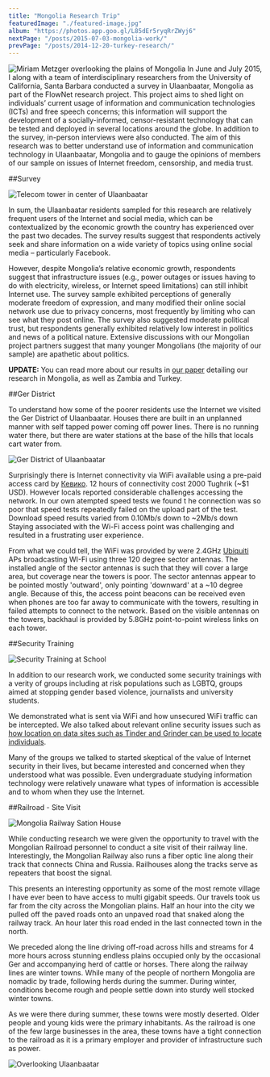 ```yaml
---
title: "Mongolia Research Trip"
featuredImage: "./featured-image.jpg"
album: "https://photos.app.goo.gl/L85dEr5ryqRrZWyj6"
nextPage: "/posts/2015-07-03-mongolia-work/"
prevPage: "/posts/2014-12-20-turkey-research/"
---
```



![Miriam Metzger overlooking the plains of Mongolia](travel.jpg)
In June and July 2015, I along with a team of interdisciplinary researchers from the University of California, Santa Barbara conducted a survey in Ulaanbaatar, Mongolia as part of the FlowNet research project. This project aims to shed light on individuals’ current usage of information and communication technologies (ICTs) and free speech concerns; this information will support the development of a socially-informed, censor-resistant technology that can be tested and deployed in several locations around the globe. In addition to the survey, in-person interviews were also conducted. The aim of this research was to better understand use of information and communication technology in Ulaanbaatar, Mongolia and to gauge the opinions of members of our sample on issues of Internet freedom, censorship, and media trust. 

##Survey

<div class="img-left"><img src="telecom.jpg" alt="Telecom tower in center of Ulaanbaatar"></div>


In sum, the Ulaanbaatar residents sampled for this research are relatively frequent users of the Internet and social media, which can be contextualized by the economic growth the country has experienced over the past two decades. The survey results suggest that respondents actively seek and share information on a wide variety of topics using online social media – particularly Facebook.

However, despite Mongolia’s relative economic growth, respondents suggest that infrastructure issues (e.g., power outages or issues having to do with electricity, wireless, or Internet speed limitations) can still inhibit Internet use. The survey sample exhibited perceptions of generally moderate freedom of expression, and many modified their online social network use due to privacy concerns, most frequently by limiting who can see what they post online. The survey also suggested moderate political trust, but respondents generally exhibited relatively low interest in politics and news of a political nature. Extensive discussions with our Mongolian project partners suggest that many younger Mongolians (the majority of our sample) are apathetic about politics.

**UPDATE:**
You can read more about our results in [our paper](/papers/Nekrasov_2018_11_JISA.pdf) detailing our research in Mongolia, as well as Zambia and Turkey.


##Ger District

To understand how some of the poorer residents use the Internet we visited the Ger District of Ulaanbaatar. Houses there are built in an unplanned manner with self tapped power coming off power lines. There is no running water there, but there are water stations at the base of the hills that locals cart water from.

![Ger District of Ulaanbaatar](ger-district.jpg)

Surprisingly there is Internet connectivity via WiFi available using a pre-paid access card by [Кевико](http://kewiko.mn/). 12 hours of connectivity cost 2000 Tughrik (~$1 USD). However locals reported considerable challenges accessing the network. In our own atempted speed tests we found t he connection was so poor that speed tests repeatedly failed on the upload part of the test. Download speed results varied from 0.10Mb/s down to ~2Mb/s down Staying associated with the Wi-Fi access point was challenging and resulted in a frustrating user experience.

From what we could tell, the WiFi was provided by were 2.4GHz [Ubiquiti](https://www.ubnt.com/) APs broadcasting WI-Fi using three 120 degree sector antennas. The installed angle of the sector antennas is such that they will cover a large area, but coverage near the towers is poor. The sector antennas appear to be pointed mostly 'outward', only pointing 'downward' at a ~10 degree angle. Because of this, the access point beacons can be received even when phones are too far away to communicate with the towers, resulting in failed attempts to connect to the network. Based on the visible antennas on the towers, backhaul is provided by 5.8GHz point-to-point wireless links on each tower. 

##Security Training 

<div class="img-left"><img src="school.jpg" alt="Security Training at School"></div>

In addition to our research work, we conducted some security trainings with a verity of groups including at risk populations such as LGBTQ, groups aimed at stopping gender based violence, journalists and university students. 

We demonstrated what is sent via WiFi and how unsecured WiFi traffic can be intercepted. We also talked about relevant online security issues such as [how location on data sites such as Tinder and Grinder can be used to locate individuals](http://blog.includesecurity.com/2014/02/how-i-was-able-to-track-location-of-any.html).

Many of the groups we talked to started skeptical of the value of Internet security in their lives, but became interested and concerned when they understood what was possible. Even undergraduate studying information technology were relatively unaware what types of information is accessible and to whom when they use the Internet.

##Railroad - Site Visit

<div class="img-right"><img src="railroad.jpg" alt="Mongolia Railway Sation House"></div>

While conducting research we were given the opportunity to travel with the Mongolian Railroad personnel to conduct a site visit of their railway line. Interestingly, the Mongolian Railway also runs a fiber optic line along their track that connects China and Russia. Railhouses along the tracks serve as repeaters that boost the signal.

This presents an interesting opportunity as some of the most remote village I have ever been to have access to multi gigabit speeds. Our travels took us far from the city across the Mongolian plains. Half an hour into the city we pulled off the paved roads onto an unpaved road that snaked along the railway track. An hour later this road ended in the last connected town in the north.

We preceded along the line driving off-road across hills and streams for 4 more hours across stunning endless plains occupied only by the occasional Ger and accompanying herd of cattle or horses. There along the railway lines are winter towns. While many of the people of northern Mongolia are nomadic by trade, following herds during the summer. During winter, conditions become rough and people settle down into sturdy well stocked winter towns. 

As we were there during summer, these towns were mostly deserted. Older people and young kids were the primary inhabitants. As the railroad is one of the few large businesses in the area, these towns have a tight connection to the railroad as it is a primary employer and provider of infrastructure such as power.


![Overlooking Ulaanbaatar](end.jpg)
